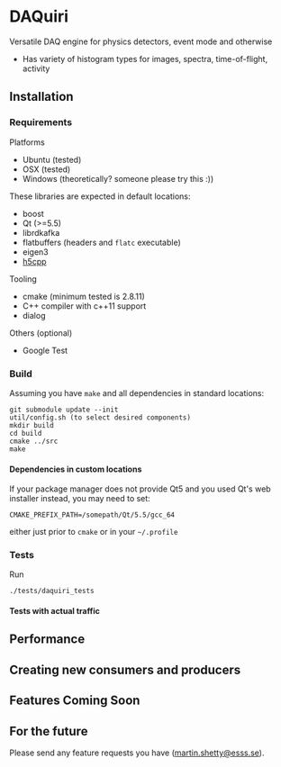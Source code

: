 # DAQuiri
Versatile DAQ engine for physics detectors, event mode and otherwise

- Has variety of histogram types for images, spectra, time-of-flight, activity

## Installation

### Requirements

Platforms
- Ubuntu (tested)
- OSX (tested)
- Windows (theoretically? someone please try this :))

These libraries are expected in default locations:

- boost
- Qt  (>=5.5)
- librdkafka
- flatbuffers (headers and `flatc` executable)
- eigen3
- [h5cpp](https://github.com/ess-dmsc/h5cpp)

Tooling
- cmake (minimum tested is 2.8.11)
- C++ compiler with c++11 support
- dialog

Others (optional)
- Google Test


### Build

Assuming you have `make` and all dependencies in standard locations:
```
git submodule update --init
util/config.sh (to select desired components)
mkdir build
cd build
cmake ../src
make
```

#### Dependencies in custom locations

If your package manager does not provide Qt5 and you used Qt's web installer instead, you may need to set:
```
CMAKE_PREFIX_PATH=/somepath/Qt/5.5/gcc_64
```
either just prior to `cmake` or in your `~/.profile`

### Tests

Run
```
./tests/daquiri_tests
```

#### Tests with actual traffic

## Performance

## Creating new consumers and producers

## Features Coming Soon

## For the future

Please send any feature requests you have (martin.shetty@esss.se).
